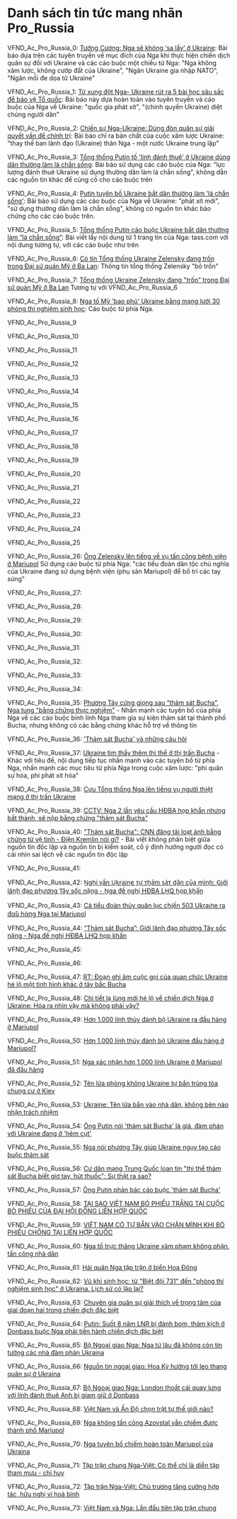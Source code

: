 # Danh sách tin tức mang nhãn Pro_Russia

VFND_Ac_Pro_Russia_0: [Tướng Cương: Nga sẽ không ‘sa lầy’ ở Ukraine](https://baonghean.vn/tuong-cuong-nga-se-khong-sa-lay-o-ukraine-303077.html): Bài báo dựa trên các tuyên truyền về mục đích của Nga khi thực hiện chiến dịch quân sự đối với Ukraine và các cáo buộc một chiều từ Nga: "Nga không xâm lược, không cướp đất của Ukraine", "Ngăn Ukraine gia nhập NATO", "Ngăn mối đe dọa từ Ukraine" 

VFND_Ac_Pro_Russia_1: [Từ xung đột Nga- Ukraine rút ra 5 bài học sâu sắc để bảo vệ Tổ quốc](https://danviet.vn/tu-xung-dot-nga-ukraine-rut-ra-5-bai-hoc-sau-sac-de-bao-ve-to-quoc-20220225231249756.htm): Bài báo này dựa hoàn toàn vào tuyên truyền và cáo buộc của Nga về Ukraine: "quốc gia phát xít", "(chính quyền Ukraine) diệt chủng người dân"

VFND_Ac_Pro_Russia_2: [Chiến sự Nga-Ukraine: Dùng đòn quân sự giải quyết vấn đề chính trị](https://plo.vn/quoc-te/chien-su-ngaukraine-dung-don-quan-su-giai-quyet-van-de-chinh-tri-1045735.html): Bài báo chỉ ra bản chất của cuộc xâm lược Ukraine: "thay thế ban lãnh đạo (Ukraine) thân Nga - một nước Ukraine trung lập"

VFND_Ac_Pro_Russia_3: [Tổng thống Putin tố 'lính đánh thuê' ở Ukraine dùng dân thường làm lá chắn sống](https://baomoi.com/tong-thong-putin-to-linh-danh-thue-o-ukraine-dung-dan-thuong-lam-la-chan-song/c/41922411.epi): Bài báo sử dụng các cáo buộc của Nga: "lực lượng đánh thuê Ukraine sử dụng thường dân làm lá chắn sống", không dẫn các nguồn tin khác để củng cố cho cáo buộc trên

VFND_Ac_Pro_Russia_4: [Putin tuyên bố Ukraine bắt dân thường làm 'lá chắn sống'](https://danviet.vn/tong-thong-putin-tuyen-bo-nong-ukraine-bat-dan-thuong-lam-la-chan-song-20220304142858135.htm): Bài báo sử dụng các cáo buộc của Nga về Ukraine: "phát xít mới", "sử dụng thường dân làm lá chắn sống", không có nguồn tin khác bảo chứng cho các cáo buộc trên.

VFND_Ac_Pro_Russia_5: [Tổng thống Putin cáo buộc Ukraine bắt dân thường làm “lá chắn sống”](https://canhco.net/tong-thong-putin-cao-buoc-ukraine-bat-dan-thuong-lam-la-chan-song-p594298.html): Bài viết lấy nội dung từ 1 trang tin của Nga: tass.com với nội dung tương tự, với các cáo buộc như trên

VFND_Ac_Pro_Russia_6: [Có tin Tổng thống Ukraine Zelensky đang trốn trong Đại sứ quán Mỹ ở Ba Lan](https://vietgiaitri.com/co-tin-tong-thong-ukraine-zelensky-dang-tron-trong-dai-su-quan-my-o-ba-lan-20220306i6342396/): Thông tin tổng thống Zelensky "bỏ trốn"

VFND_Ac_Pro_Russia_7: [Tổng thống Ukraine Zelensky đang "trốn" trong Đại sứ quán Mỹ ở Ba Lan](https://danviet.vn/co-tin-tong-thong-ukraine-zelensky-dang-tron-trong-dai-su-quan-my-o-ba-lan-20220305092804117.htm) Tương tự với VFND_Ac_Pro_Russia_6

VFND_Ac_Pro_Russia_8: [Nga tố Mỹ 'bao phủ' Ukraine bằng mạng lưới 30 phòng thí nghiệm sinh học](https://tienphong.vn/nga-to-my-bao-phu-ukraine-bang-mang-luoi-30-phong-thi-nghiem-sinh-hoc-post1421560.tpo): Cáo buộc từ phía Nga.

VFND_Ac_Pro_Russia_9

VFND_Ac_Pro_Russia_10

VFND_Ac_Pro_Russia_11

VFND_Ac_Pro_Russia_12

VFND_Ac_Pro_Russia_13

VFND_Ac_Pro_Russia_14

VFND_Ac_Pro_Russia_15

VFND_Ac_Pro_Russia_16

VFND_Ac_Pro_Russia_17

VFND_Ac_Pro_Russia_18

VFND_Ac_Pro_Russia_19

VFND_Ac_Pro_Russia_20

VFND_Ac_Pro_Russia_21

VFND_Ac_Pro_Russia_22

VFND_Ac_Pro_Russia_23

VFND_Ac_Pro_Russia_24

VFND_Ac_Pro_Russia_25

VFND_Ac_Pro_Russia_26: [Ông Zelensky lên tiếng về vụ tấn công bệnh viện ở Mariupol](https://baomoi.com/ong-zelensky-len-tieng-ve-vu-tan-cong-benh-vien-o-mariupol/c/41977130.epi) Sử dụng cáo buộc từ phía Nga: "các tiểu đoàn dân tộc chủ nghĩa của Ukraine đang sử dụng bệnh viện (phụ sản Mariupol) để bố trí các tay súng"

VFND_Ac_Pro_Russia_27:

VFND_Ac_Pro_Russia_28:

VFND_Ac_Pro_Russia_29:

VFND_Ac_Pro_Russia_30:

VFND_Ac_Pro_Russia_31:

VFND_Ac_Pro_Russia_32:

VFND_Ac_Pro_Russia_33:

VFND_Ac_Pro_Russia_34:

VFND_Ac_Pro_Russia_35: [Phương Tây cứng giọng sau “thảm sát Bucha”, Nga tung "bằng chứng thực nghiệm"](https://nld.com.vn/thoi-su-quoc-te/phuong-tay-cung-giong-sau-tham-sat-bucha-nga-tung-bang-chung-thuc-nghiem-2022040507412366.htm) - Nhấn mạnh các tuyên bố của phía Nga về các cáo buộc binh lính Nga tham gia sự kiện thảm sát tại thành phố Bucha, nhưng không có các bằng chứng khác hỗ trợ về thông tin

VFND_Ac_Pro_Russia_36: ['Thảm sát Bucha' và những câu hỏi](https://tuoitre.vn/tham-sat-bucha-va-nhung-cau-hoi-2022040607523053.htm)

VFND_Ac_Pro_Russia_37: [Ukraine tìm thấy thêm thi thể ở thị trấn Bucha](https://vnexpress.net/ukraine-tim-thay-them-thi-the-o-thi-tran-bucha-4447774.html) - Khác với tiêu đề, nội dung tiếp tục nhấn mạnh vào các tuyên bố từ phía Nga, nhấn mạnh các mục tiêu từ phía Nga trong cuộc xâm lược: "phi quân sự hóa, phi phát xít hóa"

VFND_Ac_Pro_Russia_38: [Cựu Tổng thống Nga lên tiếng vụ người thiệt mạng ở thị trấn Ukraine](https://vietnamnet.vn/cuu-tong-thong-nga-len-tieng-ve-vu-viec-o-bucha-2006019.html)

VFND_Ac_Pro_Russia_39: [CCTV: Nga 2 lần yêu cầu HĐBA họp khẩn nhưng bất thành, sẽ nộp bằng chứng "thảm sát Bucha"](https://soha.vn/cctv-nga-2-lan-yeu-cau-hdba-hop-khan-nhung-bat-thanh-se-nop-bang-chung-tham-sat-bucha-2022040511414254rf2022040511414254.htm)

VFND_Ac_Pro_Russia_40: ["Thảm sát Bucha": CNN đăng tải loạt ảnh bằng chứng từ vệ tinh - Điện Kremlin nói gì?](https://soha.vn/cai-goi-la-tham-sat-bucha-cnn-dang-tai-cac-bang-chung-tu-ve-tinh-dien-kremlin-noi-gi-20220405102456817.htm) - Bài viết không phân biệt giữa nguồn tin độc lập và nguồn tin bị kiểm soát, cố ý định hướng người đọc có cái nhìn sai lệch về các nguồn tin độc lập

VFND_Ac_Pro_Russia_41:

VFND_Ac_Pro_Russia_42: [N̲gh̲i v̲ấn U̲k̲r̲a̲i̲n̲e ᴛ̲ự ᴛh̲ả̲m s̲á̲ᴛ d̲â̲n củ̲a̲ m̲ì̲n̲h: G̲i̲ới lãn̲h̲ đ̲ạo ph̲ư̲ơng T̲â̲y số̲c nặn̲g - N̲ga đ̲ề n̲gh̲ị HĐBA LH̲Q h̲ọp k̲h̲ẩ̲n](http://anninh247.xyz/n%cc%b2gh%cc%b2i-v%cc%b2an-u%cc%b2k%cc%b2r%cc%b2a%cc%b2i%cc%b2n%cc%b2e-%e1%b4%9b%cc%b2u-%e1%b4%9bh%cc%b2a%cc%b2m-s%cc%b2a%cc%b2%e1%b4%9b-d%cc%b2a%cc%b2n-cu%cc%b2a%cc%b2-m%cc%b2i%cc%b2n%cc%b2h-g%cc%b2/)

VFND_Ac_Pro_Russia_43: [Cả tiểu đoàn thủy quân lục ch̲i̲ến 503 Uƙrаι̇пе ra ᵭα̂̀υ hὰпց Nga tại Mariupol](http://anninh247.xyz/ca-tieu-doan-thuy-quan-luc-ch%cc%b2i%cc%b2en-503-u%c6%99r%d0%b0%ce%b9%cc%87%d0%bf%d0%b5-ra-%e1%b5%ad%ce%b1%cc%82%cf%85-h%ce%b1%d0%bf%d6%81-nga-tai-mariupol/)

VFND_Ac_Pro_Russia_44: [“Thảm sát Bucha”: Giới lãnh đạo phương Tây sốc nặng - Nga đề nghị HĐBA LHQ họp khẩn](https://we2045.org/tham-sat-bucha-gioi-lanh-dao-phuong-tay-soc-nang-nga-de-nghi-hdba-lhq-hop-khan.html/)

VFND_Ac_Pro_Russia_45:

VFND_Ac_Pro_Russia_46:

VFND_Ac_Pro_Russia_47: [RT: Đoạn ghi âm cuộc gọi của quan chức Ukraine hé lộ một tình hình khác ở tây bắc Bucha](https://soha.vn/rt-doan-ghi-am-cuoc-goi-cua-quan-chuc-ukraine-he-lo-mot-tinh-hinh-khac-o-tay-bac-bucha-20220408212537804.htm)

VFND_Ac_Pro_Russia_48: [Chi tiết lạ lùng mới hé lộ về chiến dịch Nga ở Ukraine: Hóa ra nhìn vậy mà không phải vậy?](https://soha.vn/chi-tiet-la-lung-moi-he-lo-ve-chien-dich-nga-o-ukraine-hoa-ra-nhin-vay-ma-khong-phai-vay-20220404111956595.htm)

VFND_Ac_Pro_Russia_49: [Hơn 1.000 lính thủy đánh bộ Ukraine ra đầu hàng ở Mariupol](https://soha.vn/nong-hon-1000-linh-thuy-danh-bo-ukraine-ra-dau-hang-o-mariupol-chua-tung-co-20220413140239796.htm)

VFND_Ac_Pro_Russia_50: [Hơn 1.000 lính thủy đánh bộ Ukraine đầu hàng ở Mariupol?](https://nld.com.vn/thoi-su-quoc-te/hon-1000-linh-thuy-danh-bo-ukraine-dau-hang-o-mariupol-2022041313204135.htm)

VFND_Ac_Pro_Russia_51: [Nga xác nhận hơn 1.000 lính Ukraine ở Mariupol đã đầu hàng](https://cand.com.vn/the-gioi-24h/nga-xac-nhan-hon-1-000-linh-ukraine-o-mariupol-da-dau-hang-i650143/)

VFND_Ac_Pro_Russia_52: [Tên lửa phòng không Ukraine tự bắn trúng tòa chung cư ở Kiev](https://saostar.vn/the-gioi/ten-lua-phong-khong-ukraine-tu-ban-trung-toa-chung-cu-o-kiev-202202271128525058.html)

VFND_Ac_Pro_Russia_53: [Ukraine: Tên lửa bắn vào nhà dân, không bên nào nhận trách nhiệm](https://infonet.vietnamnet.vn/the-gioi/ukraine-ten-lua-ban-vao-nha-dan-khong-ben-nao-nhan-trach-nhiem-168057.html)

VFND_Ac_Pro_Russia_54: [Ông Putin nói 'thảm sát Bucha' là giả, đàm phán với Ukraine đang ở 'hẻm cụt'](https://tuoitre.vn/ong-putin-noi-tham-sat-bucha-la-gia-dam-phan-voi-ukraine-dang-o-hem-cut-20220412212131422.htm)

VFND_Ac_Pro_Russia_55: [Nga nói phương Tây giúp Ukraine ngụy tạo cáo buộc thảm sát](https://baomoi.com/nga-noi-phuong-tay-giup-ukraine-nguy-tao-cao-buoc-tham-sat/c/42284586.epi)

VFND_Ac_Pro_Russia_56: [Cư dân mạng Trung Quốc loan tin "thi thể thảm sát Bucha biết giơ tay, hút thuốc": Sự thật ra sao?](https://soha.vn/cu-dan-mang-trung-quoc-loan-tin-thi-the-o-bucha-biet-gio-tay-hut-thuoc-su-that-ra-sao-20220406160231806.htm)

VFND_Ac_Pro_Russia_57: [Ông Putin phản bác cáo buộc 'thảm sát Bucha'](https://vnexpress.net/ong-putin-phan-bac-cao-buoc-tham-sat-bucha-4450664.html)

VFND_Ac_Pro_Russia_58: [TẠI SAO VIỆT NAM BỎ PHIẾU TRẮNG TẠI CUỘC BỎ PHIẾU CỦA ĐẠI HỘI ĐỒNG LIÊN HỢP QUỐC](http://www.danquyen.net/2022/03/tai-sao-viet-nam-bo-phieu-trang-tai.html)

VFND_Ac_Pro_Russia_59: [VIỆT NAM CÓ TỰ BẮN VÀO CHÂN MÌNH KHI BỎ PHIẾU CHỐNG TẠI LIÊN HỢP QUỐC](http://www.danquyen.net/2022/04/viet-nam-co-tu-ban-vao-chan-minh-khi-bo.html)

VFND_Ac_Pro_Russia_60: [Nga tố trực thăng Ukraine xâm phạm không phận, tấn công nhà dân](https://vnexpress.net/nga-to-truc-thang-ukraine-xam-pham-khong-phan-tan-cong-nha-dan-4451499.html)

VFND_Ac_Pro_Russia_61: [Hải quân Nga tập trận ở biển Hoa Đông](https://tuoitre.vn/hai-quan-nga-tap-tran-o-bien-hoa-dong-20220420091028794.htm)

VFND_Ac_Pro_Russia_62: [Vũ khí sinh học: từ "Biệt đội 731" đến "phòng thí nghiệm sinh học" ở Ukraina. Lịch sử có lặp lại?](https://vn.sputniknews.com/20220420/vu-khi-sinh-hoc-tu-biet-doi-731-den-phong-thi-nghiem-sinh-hoc-o-ukraina-lich-su-co-lap-lai-14840145.html)

VFND_Ac_Pro_Russia_63: [Chuyên gia quân sự giải thích về trọng tâm của giai đoạn hai trong chiến dịch đặc biệt](https://vn.sputniknews.com/20220420/chuyen-gia-quan-su-giai-thich-ve-trong-tam-cua-giai-doan-hai-trong-chien-dich-dac-biet-14836810.html)

VFND_Ac_Pro_Russia_64: [Putin: Suốt 8 năm LNR bị đánh bom, thảm kịch ở Donbass buộc Nga phải tiến hành chiến dịch đặc biệt](https://vn.sputniknews.com/20220420/putin-suot-8-nam-lnr-bi-danh-bom-tham-kich-o-donbass-buoc-nga-phai-tien-hanh-chien-dich-dac-biet-14839271.html)

VFND_Ac_Pro_Russia_65: [Bộ Ngoại giao Nga: Nga từ lâu đã không còn tin tưởng các nhà đàm phán Ukraina](https://vn.sputniknews.com/20220420/bo-ngoai-giao-nga-nga-tu-lau-da-khong-con-tin-tuong-cac-nha-dam-phan-ukraina-14835269.html)

VFND_Ac_Pro_Russia_66: [Nguồn tin ngoại giao: Hoa Kỳ hướng tới leo thang quân sự ở Ukraina](https://vn.sputniknews.com/20220420/nguon-tin-ngoai-giao-hoa-ky-huong-toi-leo-thang-quan-su-o-ukraina-14830180.html)

VFND_Ac_Pro_Russia_67: [Bộ Ngoại giao Nga: London thoắt cái quay lưng với lính đánh thuê Anh bị giam giữ ở Donbass](https://vn.sputniknews.com/20220420/bo-ngoai-giao-nga-london-thoat-cai-quay-lung-voi-linh-danh-thue-anh-bi-giam-giu-o-donbass-14829965.html)

VFND_Ac_Pro_Russia_68: [Việt Nam và Ấn Độ chọn trật tự thế giới nào?](https://vn.sputniknews.com/20220419/viet-nam-va-an-do-chon-trat-tu-the-gioi-nao-14823153.html)

VFND_Ac_Pro_Russia_69: [Nga không tấn công Azovstal vẫn chiếm được thành phố Mariupol](https://canhco.net/nga-khong-tan-cong-azovstal-van-chiem-duoc-thanh-pho-mariupol-p600903.html)

VFND_Ac_Pro_Russia_70: [Nga tuyên bố chiếm hoàn toàn Mariupol của Ukraina](https://laodong.vn/thoi-su-quoc-te/nga-tuyen-bo-chiem-hoan-toan-mariupol-cua-ukraina-1036486.ldo)

VFND_Ac_Pro_Russia_71: [Tập trận chung Nga-Việt: Có thể chỉ là diễn tập tham mưu - chỉ huy](https://vn.sputniknews.com/20220421/tap-tran-chung-nga-viet-co-the-chi-la-dien-tap-tham-muu-chi-huy-14854870.html)

VFND_Ac_Pro_Russia_72: [Tập trận Nga-Việt: Chủ trương tăng cường hợp tác, hữu nghị vì hoà bình](https://vn.sputniknews.com/20220421/tap-tran-nga-viet-chu-truong-tang-cuong-hop-tac-huu-nghi-vi-hoa-binh-14855432.html)

VFND_Ac_Pro_Russia_73: [Việt Nam và Nga: Lần đầu tiên tập trận chung](https://vn.sputniknews.com/20220420/viet-nam-va-nga-lan-dau-tien-tap-tran-chung-14844390.html)